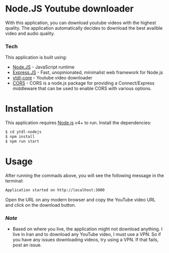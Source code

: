 # Node.JS Youtube downloader

With this application, you can download youtube videos with the highest quality. 
The application automatically decides to download the best availble video and audio quality.

### Tech
This application is built using:
- [Node.JS](https://nodejs.org/) - JavaScript runtime
- [Express.JS](https://expressjs.com/) - Fast, unopinionated, minimalist web framework for Node.js
- [ytdl-core](npmjs.com/package/ytdl-core) - Youtube video downloader
- [CORS](https://www.npmjs.com/package/cors) - CORS is a node.js package for providing a Connect/Express middleware that can be used to enable CORS with various options.


# Installation
This application requires [Node.js](https://nodejs.org/) v4+ to run.
Install the dependencies:

```sh
$ cd ytdl-nodejs
$ npm install
$ npm run start
```

# Usage


After running the commads above, you will see the following message in the terminal:
```sh
Application started on http://localhost:3000
```
Open the URL on any modern browser and copy the YouTube video URL and click on the download button.

### *Note* 
- Based on where you live, the application might not download anything. I live in Iran and to download any YouTube video, I must use a VPN. So if you have any issues downloading videos, try using a VPN. If that fails, post an issue.
